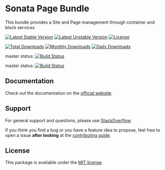 # Sonata Page Bundle

This bundle provides a Site and Page management through container and block services

[![Latest Stable Version](https://poser.pugx.org/sonata-project/page-bundle/v/stable)](https://packagist.org/packages/sonata-project/page-bundle)
[![Latest Unstable Version](https://poser.pugx.org/sonata-project/page-bundle/v/unstable)](https://packagist.org/packages/sonata-project/page-bundle)
[![License](https://poser.pugx.org/sonata-project/page-bundle/license)](https://packagist.org/packages/sonata-project/page-bundle)

[![Total Downloads](https://poser.pugx.org/sonata-project/page-bundle/downloads)](https://packagist.org/packages/sonata-project/page-bundle)
[![Monthly Downloads](https://poser.pugx.org/sonata-project/page-bundle/d/monthly)](https://packagist.org/packages/sonata-project/page-bundle)
[![Daily Downloads](https://poser.pugx.org/sonata-project/page-bundle/d/daily)](https://packagist.org/packages/sonata-project/page-bundle)

master status: [![Build Status](https://travis-ci.org/sonata-project/SonataPageBundle.svg?branch=master)](https://travis-ci.org/sonata-project/SonataPageBundle)

master status: [![Build Status](https://travis-ci.org/sonata-project/SonataPageBundle.svg?branch=master)](https://travis-ci.org/sonata-project/SonataPageBundle)

## Documentation

Check out the documentation on the [official website](https://sonata-project.org/bundles/page).

## Support

For general support and questions, please use [StackOverflow](http://stackoverflow.com/questions/tagged/sonata).

If you think you find a bug or you have a feature idea to propose, feel free to open a issue
**after looking** at the [contributing guide](CONTRIBUTING.md).

## License

This package is available under the [MIT license](LICENSE).
